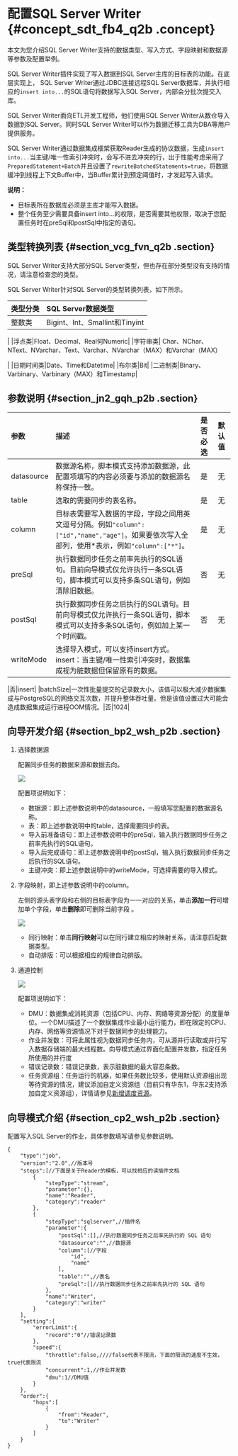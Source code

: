 # 配置SQL Server Writer {#concept_sdt_fb4_q2b .concept}

本文为您介绍SQL Server Writer支持的数据类型、写入方式、字段映射和数据源等参数及配置举例。

SQL Server Writer插件实现了写入数据到SQL Server主库的目标表的功能。在底层实现上， SQL Server Writer通过JDBC连接远程SQL Server数据库，并执行相应的`insert into...`的SQL语句将数据写入SQL Server，内部会分批次提交入库。

SQL Server Writer面向ETL开发工程师，他们使用SQL Server Writer从数仓导入数据到SQL Server。同时SQL Server Writer可以作为数据迁移工具为DBA等用户提供服务。

SQL Server Writer通过数据集成框架获取Reader生成的协议数据，生成`insert into...`当主键/唯一性索引冲突时，会写不进去冲突的行，出于性能考虑采用了`PreparedStatement+Batch`并且设置了`rewriteBatchedStatements=true`，将数据缓冲到线程上下文Buffer中，当Buffer累计到预定阈值时，才发起写入请求。

**说明：** 

-   目标表所在数据库必须是主库才能写入数据。
-   整个任务至少需要具备insert into…的权限，是否需要其他权限，取决于您配置任务时在preSql和postSql中指定的语句。

## 类型转换列表 {#section_vcg_fvn_q2b .section}

SQL Server Writer支持大部分SQL Server类型，但也存在部分类型没有支持的情况，请注意检查您的类型。

SQL Server Writer针对SQL Server的类型转换列表，如下所示。

|类型分类|SQL Server数据类型|
|:---|:-------------|
|整数类| Bigint、Int、Smallint和Tinyint

 |
|浮点类|Float、Decimal、Real何Numeric|
|字符串类| Char、NChar、NText、NVarchar、Text、Varchar、NVarchar（MAX）和Varchar（MAX）

 |
|日期时间类|Date、Time和Datetime|
|布尔类|Bit|
|二进制类|Binary、Varbinary、Varbinary（MAX）和Timestamp|

## 参数说明 {#section_jn2_gqh_p2b .section}

|参数|描述|是否必选|默认值|
|:-|:-|:---|:--|
|datasource|数据源名称，脚本模式支持添加数据源，此配置项填写的内容必须要与添加的数据源名称保持一致。|是|无|
|table|选取的需要同步的表名称。|是|无|
|column|目标表需要写入数据的字段，字段之间用英文逗号分隔。例如`"column":["id","name","age"]`。如果要依次写入全部列，使用\*表示，例如`"column":["*"]`。|是|无|
|preSql|执行数据同步任务之前率先执行的SQL语句。目前向导模式仅允许执行一条SQL语句，脚本模式可以支持多条SQL语句，例如清除旧数据。|否|无|
|postSql|执行数据同步任务之后执行的SQL语句。目前向导模式仅允许执行一条SQL语句，脚本模式可以支持多条SQL语句，例如加上某一个时间戳。|否|无|
|writeMode|选择导入模式，可以支持insert方式。insert：当主键/唯一性索引冲突时，数据集成视为脏数据但保留原有的数据。

|否|insert|
|batchSize|一次性批量提交的记录数大小，该值可以极大减少数据集成与PostgreSQL的网络交互次数，并提升整体吞吐量。但是该值设置过大可能会造成数据集成运行进程OOM情况。|否|1024|

## 向导开发介绍 {#section_bp2_wsh_p2b .section}

1.  选择数据源

    配置同步任务的数据来源和数据去向。

    ![](http://static-aliyun-doc.oss-cn-hangzhou.aliyuncs.com/assets/img/16255/15413892308218_zh-CN.png)

    配置项说明如下：

    -   数据源：即上述参数说明中的datasource，一般填写您配置的数据源名称。
    -   表：即上述参数说明中的table，选择需要同步的表。
    -   导入前准备语句：即上述参数说明中的preSql，输入执行数据同步任务之前率先执行的SQL语句。
    -   导入后完成语句：即上述参数说明中的postSql，输入执行数据同步任务之后执行的SQL语句。
    -   主键冲突：即上述参数说明中的writeMode，可选择需要的导入模式。
2.  字段映射，即上述参数说明中的column。

    左侧的源头表字段和右侧的目标表字段为一一对应的关系，单击**添加一行**可增加单个字段，单击**删除**即可删除当前字段 。

    ![](http://static-aliyun-doc.oss-cn-hangzhou.aliyuncs.com/assets/img/16255/15413892308219_zh-CN.png)

    -   同行映射：单击**同行映射**可以在同行建立相应的映射关系，请注意匹配数据类型。
    -   自动排版：可以根据相应的规律自动排版。
3.  通道控制

    ![](http://static-aliyun-doc.oss-cn-hangzhou.aliyuncs.com/assets/img/16221/15413892307675_zh-CN.png)

    配置项说明如下：

    -   DMU：数据集成消耗资源（包括CPU、内存、网络等资源分配）的度量单位。一个DMU描述了一个数据集成作业最小运行能力，即在限定的CPU、内存、网络等资源情况下对于数据同步的处理能力。
    -   作业并发数：可将此属性视为数据同步任务内，可从源并行读取或并行写入数据存储端的最大线程数。向导模式通过界面化配置并发数，指定任务所使用的并行度
    -   错误记录数：错误记录数，表示脏数据的最大容忍条数。
    -   任务资源组：任务运行的机器，如果任务数比较多，使用默认资源组出现等待资源的情况，建议添加自定义资源组（目前只有华东1，华东2支持添加自定义资源组），详情请参见[新增调度资源](intl.zh-CN/使用指南/数据集成/常见配置/新增调度资源.md#)。

## 向导模式介绍 {#section_cp2_wsh_p2b .section}

配置写入SQL Server的作业，具体参数填写请参见参数说明。

```
{
    "type":"job",
    "version":"2.0",//版本号
    "steps":[//下面是关于Reader的模板，可以找相应的读插件文档
        {
            "stepType":"stream",
            "parameter":{},
            "name":"Reader",
            "category":"reader"
        },
        {
            "stepType":"sqlserver",//插件名
            "parameter":{
                "postSql":[],//执行数据同步任务之后率先执行的 SQL 语句
                "datasource":"",//数据源
                "column":[//字段
                    "id",
                    "name"
                ],
                "table":"",//表名
                "preSql":[]//执行数据同步任务之前率先执行的 SQL 语句
            },
            "name":"Writer",
            "category":"writer"
        }
    ],
    "setting":{
        "errorLimit":{
            "record":"0"//错误记录数
        },
        "speed":{
            "throttle":false,////false代表不限流，下面的限流的速度不生效，true代表限流
            "concurrent":1,//作业并发数
            "dmu":1//DMU值
        }
    },
    "order":{
        "hops":[
            {
                "from":"Reader",
                "to":"Writer"
            }
        ]
    }
}
```

